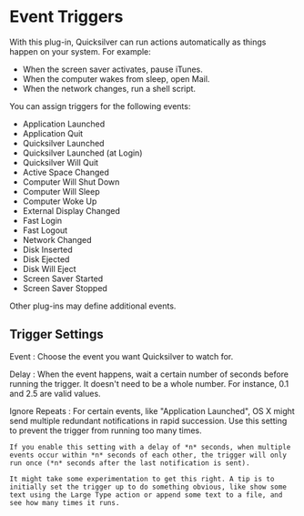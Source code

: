 # Event Triggers #

With this plug-in, Quicksilver can run actions automatically as things happen on your system. For example:

  * When the screen saver activates, pause iTunes.
  * When the computer wakes from sleep, open Mail.
  * When the network changes, run a shell script.

You can assign triggers for the following events:

  * Application Launched
  * Application Quit
  * Quicksilver Launched
  * Quicksilver Launched (at Login)
  * Quicksilver Will Quit
  * Active Space Changed
  * Computer Will Shut Down
  * Computer Will Sleep
  * Computer Woke Up
  * External Display Changed
  * Fast Login
  * Fast Logout
  * Network Changed
  * Disk Inserted
  * Disk Ejected
  * Disk Will Eject
  * Screen Saver Started
  * Screen Saver Stopped

Other plug-ins may define additional events.

## Trigger Settings ##

Event
:   Choose the event you want Quicksilver to watch for.

Delay
:   When the event happens, wait a certain number of seconds before running the trigger. It doesn't need to be a whole number. For instance, 0.1 and 2.5 are valid values.

Ignore Repeats
:   For certain events, like "Application Launched", OS X might send multiple redundant notifications in rapid succession. Use this setting to prevent the trigger from running too many times.

    If you enable this setting with a delay of *n* seconds, when multiple events occur within *n* seconds of each other, the trigger will only run once (*n* seconds after the last notification is sent).

    It might take some experimentation to get this right. A tip is to initially set the trigger up to do something obvious, like show some text using the Large Type action or append some text to a file, and see how many times it runs.
